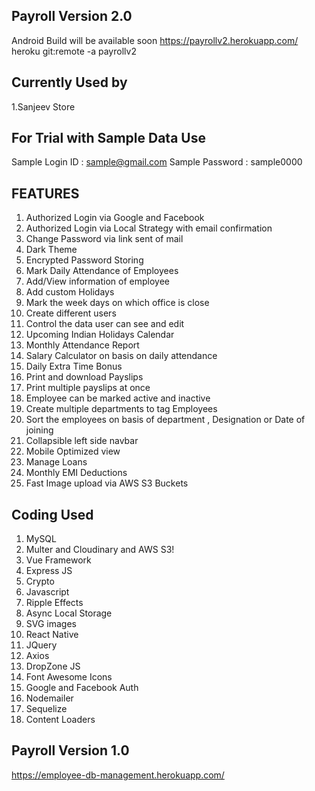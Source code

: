 ## Payroll Version 2.0
Android Build will be available soon
https://payrollv2.herokuapp.com/
heroku git:remote -a payrollv2

## Currently Used by
1.Sanjeev Store

## For Trial with Sample Data Use
Sample Login ID : sample@gmail.com 
Sample Password : sample0000


## FEATURES
1.	Authorized Login via Google and Facebook
2.	Authorized Login via Local Strategy with email confirmation
3.	Change Password via link sent of mail
4.	Dark Theme
5.	Encrypted Password Storing
6.	Mark Daily Attendance of Employees
7.	Add/View information of employee
8.	Add custom Holidays 
9.	Mark the week days on which office is close
10.	Create different users 
11.	Control the data user can see and edit 
12.	Upcoming Indian Holidays Calendar
13.	Monthly Attendance Report
14.	Salary Calculator on basis on daily attendance 
15.	Daily Extra Time Bonus 
16.	Print and download Payslips
17.	Print multiple payslips at once
18.	Employee can be marked active and inactive
19.	Create multiple departments to tag Employees
20.	Sort the employees on basis of department , Designation or Date of joining
21.	Collapsible left side navbar
22.	Mobile Optimized view
23. Manage Loans
24. Monthly EMI Deductions 
25. Fast Image upload via AWS S3 Buckets 

## Coding Used
1. MySQL
2. Multer and Cloudinary and AWS S3!
3. Vue Framework
4. Express JS 
5. Crypto
6. Javascript
7. Ripple Effects
8. Async Local Storage
9. SVG images
10. React Native
11. JQuery
12. Axios
13. DropZone JS
14. Font Awesome Icons
15. Google and Facebook Auth
16. Nodemailer
17. Sequelize
18. Content Loaders

## Payroll Version 1.0
https://employee-db-management.herokuapp.com/

